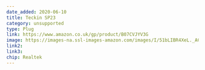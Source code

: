 ```yaml
---
date_added: 2020-06-10
title: Teckin SP23
category: unsupported
type: Plug
link: https://www.amazon.co.uk/gp/product/B07CVJYV3G
image: https://images-na.ssl-images-amazon.com/images/I/51bLIBR4XeL._AC_SL1400_.jpg
link2: 
link3: 
chip: Realtek
---
```

